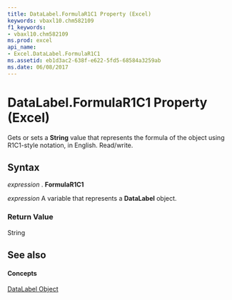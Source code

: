 ```yaml
---
title: DataLabel.FormulaR1C1 Property (Excel)
keywords: vbaxl10.chm582109
f1_keywords:
- vbaxl10.chm582109
ms.prod: excel
api_name:
- Excel.DataLabel.FormulaR1C1
ms.assetid: eb1d3ac2-638f-e622-5fd5-68584a3259ab
ms.date: 06/08/2017
---
```



# DataLabel.FormulaR1C1 Property (Excel)

Gets or sets a **String** value that represents the formula of the object using R1C1-style notation, in English. Read/write.


## Syntax

 _expression_ . **FormulaR1C1**

 _expression_ A variable that represents a **DataLabel** object.


### Return Value

String


## See also


#### Concepts


[DataLabel Object](datalabel-object-excel.md)

